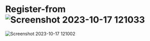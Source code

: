 # Register-from![Screenshot 2023-10-17 121033](https://github.com/vinoth33374/Register-from/assets/96006314/9a9e2258-7b53-4b42-850a-105f09665647)
![Screenshot 2023-10-17 121002](https://github.com/vinoth33374/Register-from/assets/96006314/24093887-882f-4afe-be54-73ce5ab9879f)
